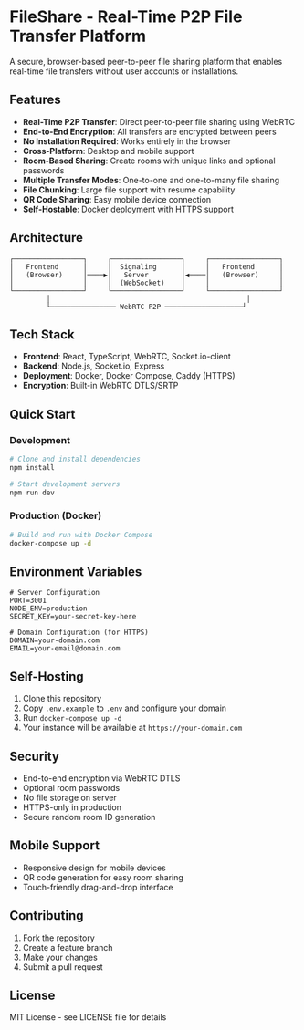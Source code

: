 # FileShare - Real-Time P2P File Transfer Platform

A secure, browser-based peer-to-peer file sharing platform that enables real-time file transfers without user accounts or installations.

##  Features

- **Real-Time P2P Transfer**: Direct peer-to-peer file sharing using WebRTC
- **End-to-End Encryption**: All transfers are encrypted between peers
- **No Installation Required**: Works entirely in the browser
- **Cross-Platform**: Desktop and mobile support
- **Room-Based Sharing**: Create rooms with unique links and optional passwords
- **Multiple Transfer Modes**: One-to-one and one-to-many file sharing
- **File Chunking**: Large file support with resume capability
- **QR Code Sharing**: Easy mobile device connection
- **Self-Hostable**: Docker deployment with HTTPS support

##  Architecture

```
┌─────────────────┐     ┌─────────────────┐     ┌─────────────────┐
│   Frontend      │     │  Signaling      │     │   Frontend      │
│   (Browser)     │────▶│   Server        │◀────│   (Browser)     │
│                 │     │  (WebSocket)    │     │                 │
└─────────────────┘     └─────────────────┘     └─────────────────┘
         │                                                │
         └──────────────── WebRTC P2P ───────────────────┘
```

##  Tech Stack

- **Frontend**: React, TypeScript, WebRTC, Socket.io-client
- **Backend**: Node.js, Socket.io, Express
- **Deployment**: Docker, Docker Compose, Caddy (HTTPS)
- **Encryption**: Built-in WebRTC DTLS/SRTP

##  Quick Start

### Development

```bash
# Clone and install dependencies
npm install

# Start development servers
npm run dev
```

### Production (Docker)

```bash
# Build and run with Docker Compose
docker-compose up -d
```

##  Environment Variables

```env
# Server Configuration
PORT=3001
NODE_ENV=production
SECRET_KEY=your-secret-key-here

# Domain Configuration (for HTTPS)
DOMAIN=your-domain.com
EMAIL=your-email@domain.com
```

##  Self-Hosting

1. Clone this repository
2. Copy `.env.example` to `.env` and configure your domain
3. Run `docker-compose up -d`
4. Your instance will be available at `https://your-domain.com`

##  Security

- End-to-end encryption via WebRTC DTLS
- Optional room passwords
- No file storage on server
- HTTPS-only in production
- Secure random room ID generation

##  Mobile Support

- Responsive design for mobile devices
- QR code generation for easy room sharing
- Touch-friendly drag-and-drop interface

##  Contributing

1. Fork the repository
2. Create a feature branch
3. Make your changes
4. Submit a pull request

##  License

MIT License - see LICENSE file for details
